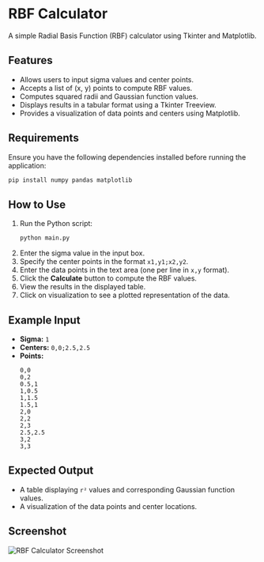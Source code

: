 # RBF Calculator

A simple Radial Basis Function (RBF) calculator using Tkinter and Matplotlib.

## Features
- Allows users to input sigma values and center points.
- Accepts a list of (x, y) points to compute RBF values.
- Computes squared radii and Gaussian function values.
- Displays results in a tabular format using a Tkinter Treeview.
- Provides a visualization of data points and centers using Matplotlib.

## Requirements
Ensure you have the following dependencies installed before running the application:

```sh
pip install numpy pandas matplotlib
```

## How to Use
1. Run the Python script:
   ```sh
   python main.py
   ```
2. Enter the sigma value in the input box.
3. Specify the center points in the format `x1,y1;x2,y2`.
4. Enter the data points in the text area (one per line in `x,y` format).
5. Click the **Calculate** button to compute the RBF values.
6. View the results in the displayed table.
7. Click on visualization to see a plotted representation of the data.

## Example Input
- **Sigma:** `1`
- **Centers:** `0,0;2.5,2.5`
- **Points:**
  ```
  0,0
  0,2
  0.5,1
  1,0.5
  1,1.5
  1.5,1
  2,0
  2,2
  2,3
  2.5,2.5
  3,2
  3,3
  ```

## Expected Output
- A table displaying `r²` values and corresponding Gaussian function values.
- A visualization of the data points and center locations.

## Screenshot
![RBF Calculator Screenshot](https://raw.githubusercontent.com/BasantSaad/repo-name/main/screenshot.png)



